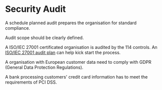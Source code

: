 # Security Audit

A schedule planned audit prepares the organisation for standard compliance.&#x20;

Audit scope should be clearly defined.&#x20;

A ISO/IEC 27001 certificated organisation is audited by the 114 controls. An [ISO/IEC 27001 audit plan](../certification/iso27001.md) can help kick start the process.

A organisation with European customer data need to comply with GDPR (General Data Protection Regulations).&#x20;

A bank processing customers' credit card information has to meet the requirements of PCI DSS.
